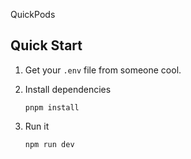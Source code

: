 QuickPods

## Quick Start

1. Get your `.env` file from someone cool.

2. Install dependencies

   ```
   pnpm install
   ```

3. Run it
   ```
   npm run dev
   ```
